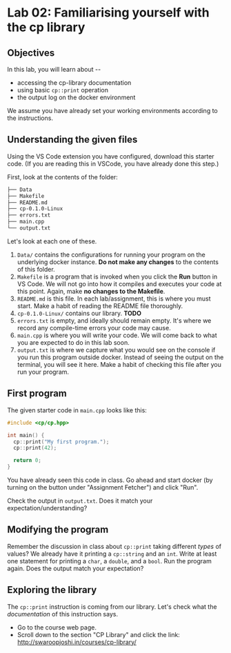 # Lab 02: Familiarising yourself with the cp library

## Objectives

In this lab, you will learn about --

* accessing the cp-library documentation
* using basic `cp::print` operation
* the output log on the docker environment

We assume you have already set your working environments according to the  instructions.

## Understanding the given files

Using the VS Code extension you have configured, download this starter code. (If you are reading this in VSCode, you have already done this step.)

First, look at the contents of the folder:

```sh
├── Data
├── Makefile
├── README.md
├── cp-0.1.0-Linux
├── errors.txt
├── main.cpp
└── output.txt
```

Let's look at each one of these.

1. `Data/` contains the configurations for running your program on the underlying docker instance. **Do not make any changes** to the contents of this folder.
2. `Makefile` is a program that is invoked when you click the **Run** button in VS Code. We will not go into how it compiles and executes your code at this point. Again, make **no changes to the Makefile**.
3. `README.md` is this file. In each lab/assignment, this is where you must start. Make a habit of reading the README file thoroughly.
4. `cp-0.1.0-Linux/` contains our library. **TODO**
5. `errors.txt` is empty, and ideally should remain empty. It's where we record any compile-time errors your code may cause.
6. `main.cpp` is where you will write your code. We will come back to what you are expected to do in this lab soon.
7. `output.txt` is where we capture what you would see on the console if you run this program outside docker. Instead of seeing the output on the terminal, you will see it here. Make a habit of checking this file after you run your program.

## First program

The given starter code in `main.cpp` looks like this:

```cpp
#include <cp/cp.hpp>

int main() {
  cp::print("My first program.");
  cp::print(42);

  return 0;
}
```

You have already seen this code in class. Go ahead and start docker (by turning on the button under "Assignment Fetcher") and click "Run".

Check the output in `output.txt`. Does it match your expectation/understanding?

## Modifying the program

Remember the discussion in class about `cp::print` taking different *types* of values? We already have it printing a `cp::string` and an `int`. Write at least one statement for printing a `char`, a `double`, and a `bool`. Run the program again. Does the output match your expectation?

## Exploring the library

The `cp::print` instruction is coming from our library. Let's check what the *documentation* of this instruction says. 

* Go to the course web page.
* Scroll down to the section "CP Library" and click the link: http://swaroopjoshi.in/courses/cp-library/